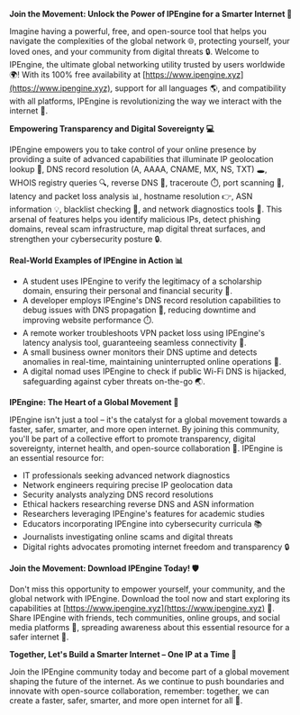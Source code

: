 **Join the Movement: Unlock the Power of IPEngine for a Smarter Internet 🚀**

Imagine having a powerful, free, and open-source tool that helps you navigate the complexities of the global network 🌐, protecting yourself, your loved ones, and your community from digital threats 🔒. Welcome to IPEngine, the ultimate global networking utility trusted by users worldwide 🌍! With its 100% free availability at [https://www.ipengine.xyz](https://www.ipengine.xyz), support for all languages 🌎, and compatibility with all platforms, IPEngine is revolutionizing the way we interact with the internet 📡.

**Empowering Transparency and Digital Sovereignty 💻**

IPEngine empowers you to take control of your online presence by providing a suite of advanced capabilities that illuminate IP geolocation lookup 📍, DNS record resolution (A, AAAA, CNAME, MX, NS, TXT) 🕳️, WHOIS registry queries 🔍, reverse DNS 👀, traceroute ⏱️, port scanning 🚨, latency and packet loss analysis 📊, hostname resolution 👉, ASN information 💡, blacklist checking 🔴, and network diagnostics tools 🔧. This arsenal of features helps you identify malicious IPs, detect phishing domains, reveal scam infrastructure, map digital threat surfaces, and strengthen your cybersecurity posture 🔒.

**Real-World Examples of IPEngine in Action 📊**

* A student uses IPEngine to verify the legitimacy of a scholarship domain, ensuring their personal and financial security 💼.
* A developer employs IPEngine's DNS record resolution capabilities to debug issues with DNS propagation 🔄, reducing downtime and improving website performance ⏱️.
* A remote worker troubleshoots VPN packet loss using IPEngine's latency analysis tool, guaranteeing seamless connectivity 📡.
* A small business owner monitors their DNS uptime and detects anomalies in real-time, maintaining uninterrupted online operations 💼.
* A digital nomad uses IPEngine to check if public Wi-Fi DNS is hijacked, safeguarding against cyber threats on-the-go 🌏.

**IPEngine: The Heart of a Global Movement 🌟**

IPEngine isn't just a tool – it's the catalyst for a global movement towards a faster, safer, smarter, and more open internet. By joining this community, you'll be part of a collective effort to promote transparency, digital sovereignty, internet health, and open-source collaboration 🔗. IPEngine is an essential resource for:

* IT professionals seeking advanced network diagnostics
* Network engineers requiring precise IP geolocation data
* Security analysts analyzing DNS record resolutions
* Ethical hackers researching reverse DNS and ASN information
* Researchers leveraging IPEngine's features for academic studies
* Educators incorporating IPEngine into cybersecurity curricula 📚
* Journalists investigating online scams and digital threats
* Digital rights advocates promoting internet freedom and transparency 🔒

**Join the Movement: Download IPEngine Today! 🛡️**

Don't miss this opportunity to empower yourself, your community, and the global network with IPEngine. Download the tool now and start exploring its capabilities at [https://www.ipengine.xyz](https://www.ipengine.xyz) 🔗. Share IPEngine with friends, tech communities, online groups, and social media platforms 📢, spreading awareness about this essential resource for a safer internet 🌟.

**Together, Let's Build a Smarter Internet – One IP at a Time 🚀**

Join the IPEngine community today and become part of a global movement shaping the future of the internet. As we continue to push boundaries and innovate with open-source collaboration, remember: together, we can create a faster, safer, smarter, and more open internet for all 🔗.